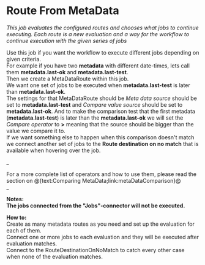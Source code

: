 # Route From MetaData   #

*This job evaluates the configured routes and chooses what jobs to continue executing. Each route is a new
evaluation and a way for the workflow to continue execution with the given series of jobs*

Use this job if you want the workflow to execute different jobs depending on given criteria.  
For example if you have two **metadata** with different date-times, lets call them **metadata.last-ok** and **metadata.last-test**.   
Then we create a MetaDataRoute within this job.   
We want one set of jobs to be executed when **metadata.last-test** is later than **metadata.last-ok**.  
The settings for that MetaDataRoute should be *Meta data source* should be set to **metadata.last-test** and *Compare value source* should be set to **metadata.last-ok**. And to make the comparison test that the first metadata (**metadata.last-test**) is later than the **metadata.last-ok** we will set the *Compare operator* to **>** meaning that the source should be bigger than the value we compare it to.    
If we want something else to happen when this comparison doesn't match we connect another set of jobs to the **Route destination on no match** that is available when hovering over the job.  

_

For a more complete list of operators and how to use them, please read the section on @{text:Comparing MetaData;link:metaDataComparison}@  
_


**Notes:   
The jobs connected from the "Jobs"-connector will not be executed.**

**How to:**  
Create as many metadata routes as you need and set up the evaluation for each of them.  
Connect one or more jobs to each evaluation and they will be executed after evaluation matches.  
Connect to the RouteDestinationOnNoMatch to catch every other case when none of the
evaluation matches.  
